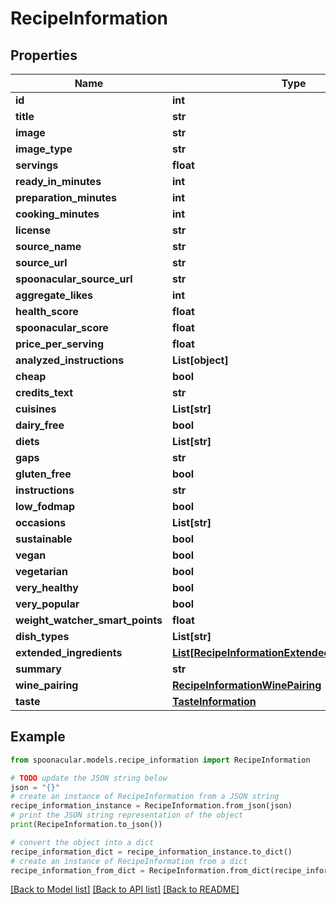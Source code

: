 # RecipeInformation



## Properties

Name | Type | Description | Notes
------------ | ------------- | ------------- | -------------
**id** | **int** |  | 
**title** | **str** |  | 
**image** | **str** |  | 
**image_type** | **str** |  | [optional] 
**servings** | **float** |  | 
**ready_in_minutes** | **int** |  | 
**preparation_minutes** | **int** |  | [optional] 
**cooking_minutes** | **int** |  | [optional] 
**license** | **str** |  | [optional] 
**source_name** | **str** |  | 
**source_url** | **str** |  | 
**spoonacular_source_url** | **str** |  | 
**aggregate_likes** | **int** |  | 
**health_score** | **float** |  | 
**spoonacular_score** | **float** |  | 
**price_per_serving** | **float** |  | 
**analyzed_instructions** | **List[object]** |  | 
**cheap** | **bool** |  | 
**credits_text** | **str** |  | 
**cuisines** | **List[str]** |  | 
**dairy_free** | **bool** |  | 
**diets** | **List[str]** |  | 
**gaps** | **str** |  | 
**gluten_free** | **bool** |  | 
**instructions** | **str** |  | 
**low_fodmap** | **bool** |  | 
**occasions** | **List[str]** |  | 
**sustainable** | **bool** |  | 
**vegan** | **bool** |  | 
**vegetarian** | **bool** |  | 
**very_healthy** | **bool** |  | 
**very_popular** | **bool** |  | 
**weight_watcher_smart_points** | **float** |  | 
**dish_types** | **List[str]** |  | 
**extended_ingredients** | [**List[RecipeInformationExtendedIngredientsInner]**](RecipeInformationExtendedIngredientsInner.md) |  | 
**summary** | **str** |  | 
**wine_pairing** | [**RecipeInformationWinePairing**](RecipeInformationWinePairing.md) |  | [optional] 
**taste** | [**TasteInformation**](TasteInformation.md) |  | [optional] 

## Example

```python
from spoonacular.models.recipe_information import RecipeInformation

# TODO update the JSON string below
json = "{}"
# create an instance of RecipeInformation from a JSON string
recipe_information_instance = RecipeInformation.from_json(json)
# print the JSON string representation of the object
print(RecipeInformation.to_json())

# convert the object into a dict
recipe_information_dict = recipe_information_instance.to_dict()
# create an instance of RecipeInformation from a dict
recipe_information_from_dict = RecipeInformation.from_dict(recipe_information_dict)
```
[[Back to Model list]](../README.md#documentation-for-models) [[Back to API list]](../README.md#documentation-for-api-endpoints) [[Back to README]](../README.md)



